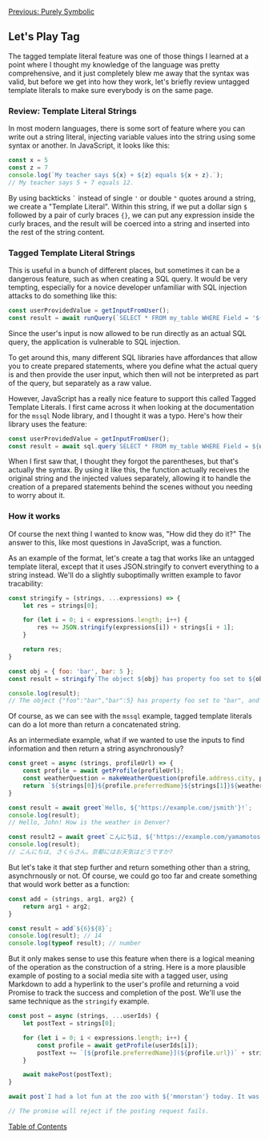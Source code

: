 [Previous: Purely Symbolic](1-symbols-and-protocols.md)

## Let's Play Tag
The tagged template literal feature was one of those things I learned at a point where I thought my knowledge of the language was pretty comprehensive, and it just completely blew me away that the syntax was valid, but before we get into how they work, let's briefly review untagged template literals to make sure everybody is on the same page.

### Review: Template Literal Strings
In most modern languages, there is some sort of feature where you can write out a string literal, injecting variable values into the string using some syntax or another. In JavaScript, it looks like this:

```JavaScript
const x = 5
const z = 7
console.log(`My teacher says ${x} + ${z} equals ${x + z}.`);
// My teacher says 5 + 7 equals 12.
```

By using backticks `` ` `` instead of single `'` or double `"` quotes around a string, we create a "Template Literal". Within this string, if we put a dollar sign `$` followed by a pair of curly braces `{}`, we can put any expression inside the curly braces, and the result will be coerced into a string and inserted into the rest of the string content.

### Tagged Template Literal Strings
This is useful in a bunch of different places, but sometimes it can be a dangerous feature, such as when creating a SQL query. It would be very tempting, especially for a novice developer unfamiliar with SQL injection attacks to do something like this:
```JavaScript
const userProvidedValue = getInputFromUser();
const result = await runQuery(`SELECT * FROM my_table WHERE Field = '${userProvidedValue}'`);
```

Since the user's input is now allowed to be run directly as an actual SQL query, the application is vulnerable to SQL injection.

To get around this, many different SQL libraries have affordances that allow you to create prepared statements, where you define what the actual query is and then provide the user input, which then will not be interpreted as part of the query, but separately as a raw value.

However, JavaScript has a really nice feature to support this called Tagged Template Literals. I first came across it when looking at the documentation for the `mssql` Node library, and I thought it was a typo. Here's how their library uses the feature:

```JavaScript
const userProvidedValue = getInputFromUser();
const result = await sql.query`SELECT * FROM my_table WHERE Field = ${userProvidedValue}`;
```

When I first saw that, I thought they forgot the parentheses, but that's actually the syntax. By using it like this, the function actually receives the original string and the injected values separately, allowing it to handle the creation of a prepared statements behind the scenes without you needing to worry about it.

### How it works
Of course the next thing I wanted to know was, "How did they do it?" The answer to this, like most questions in JavaScript, was a function.

As an example of the format, let's create a tag that works like an untagged template literal, except that it uses JSON.stringify to convert everything to a string instead. We'll do a slightly suboptimally written example to favor tracability:

```JavaScript
const stringify = (strings, ...expressions) => {
    let res = strings[0];

    for (let i = 0; i < expressions.length; i++) {
        res += JSON.stringify(expressions[i]) + strings[i + 1];
    }

    return res;
}

const obj = { foo: 'bar', bar: 5 };
const result = stringify`The object ${obj} has property foo set to ${obj.foo}, and that's good.`;

console.log(result);
// The object {"foo":"bar","bar":5} has property foo set to "bar", and that's good.
```

Of course, as we can see with the `mssql` example, tagged template literals can do a lot more than return a concatenated string.

As an intermediate example, what if we wanted to use the inputs to find information and then return a string asynchronously?

```JavaScript
const greet = async (strings, profileUrl) => {
    const profile = await getProfile(profileUrl);
    const weatherQuestion = makeWeatherQuestion(profile.address.city, profile.language);
    return `${strings[0]}${profile.preferredName}${strings[1]}${weatherQuestion}`;
}

const result = await greet`Hello, ${'https://example.com/jsmith'}!`;
console.log(result);
// Hello, John! How is the weather in Denver?

const result2 = await greet`こんにちは, ${'https://example.com/yamamotos'}。`;
console.log(result);
// こんにちは, さくらさん。京都にはお天気はどうですか?
```

But let's take it that step further and return something other than a string, asynchrnously or not. Of course, we could go too far and create something that would work better as a function:

```JavaScript
const add = (strings, arg1, arg2) {
    return arg1 + arg2;
}

const result = add`${6}${8}`;
console.log(result); // 14
console.log(typeof result); // number
```

But it only makes sense to use this feature when there is a logical meaning of the operation as the construction of a string. Here is a more plausible example of posting to a social media site with a tagged user, using Markdown to add a hyperlink to the user's profile and returning a void Promise to track the success and completion of the post. We'll use the same technique as the `stringify` example.

```JavaScript
const post = async (strings, ...userIds) {
    let postText = strings[0];

    for (let i = 0; i < expressions.length; i++) {
        const profile = await getProfile(userIds[i]);
        postText += `[${profile.preferredName}](${profile.url})` + strings[i + 1];
    }

    await makePost(postText);
}

await post`I had a lot fun at the zoo with ${'mmorstan'} today. It was quite unexpected that we ran into ${'sholmes'} there`;

// The promise will reject if the posting request fails.
```

<!-- [Next: TBD](3-tbd.md) -->

[Table of Contents](0-intro.md)
